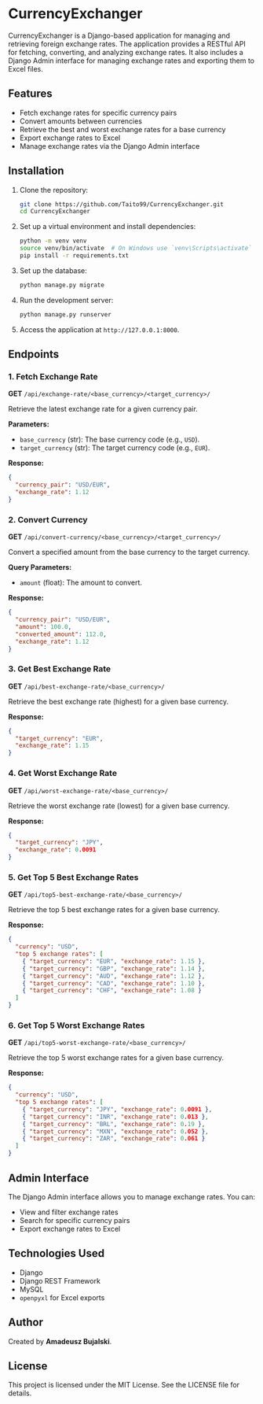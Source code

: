 # CurrencyExchanger

CurrencyExchanger is a Django-based application for managing and retrieving foreign exchange rates. The application provides a RESTful API for fetching, converting, and analyzing exchange rates. It also includes a Django Admin interface for managing exchange rates and exporting them to Excel files.

## Features

- Fetch exchange rates for specific currency pairs
- Convert amounts between currencies
- Retrieve the best and worst exchange rates for a base currency
- Export exchange rates to Excel
- Manage exchange rates via the Django Admin interface

## Installation

1. Clone the repository:
   ```bash
   git clone https://github.com/Taito99/CurrencyExchanger.git
   cd CurrencyExchanger
   ```

2. Set up a virtual environment and install dependencies:
   ```bash
   python -m venv venv
   source venv/bin/activate  # On Windows use `venv\Scripts\activate`
   pip install -r requirements.txt
   ```

3. Set up the database:
   ```bash
   python manage.py migrate
   ```

4. Run the development server:
   ```bash
   python manage.py runserver
   ```

5. Access the application at `http://127.0.0.1:8000`.

## Endpoints

### 1. Fetch Exchange Rate
**GET** `/api/exchange-rate/<base_currency>/<target_currency>/`

Retrieve the latest exchange rate for a given currency pair.

**Parameters:**
- `base_currency` (str): The base currency code (e.g., `USD`).
- `target_currency` (str): The target currency code (e.g., `EUR`).

**Response:**
```json
{
  "currency_pair": "USD/EUR",
  "exchange_rate": 1.12
}
```

### 2. Convert Currency
**GET** `/api/convert-currency/<base_currency>/<target_currency>/`

Convert a specified amount from the base currency to the target currency.

**Query Parameters:**
- `amount` (float): The amount to convert.

**Response:**
```json
{
  "currency_pair": "USD/EUR",
  "amount": 100.0,
  "converted_amount": 112.0,
  "exchange_rate": 1.12
}
```

### 3. Get Best Exchange Rate
**GET** `/api/best-exchange-rate/<base_currency>/`

Retrieve the best exchange rate (highest) for a given base currency.

**Response:**
```json
{
  "target_currency": "EUR",
  "exchange_rate": 1.15
}
```

### 4. Get Worst Exchange Rate
**GET** `/api/worst-exchange-rate/<base_currency>/`

Retrieve the worst exchange rate (lowest) for a given base currency.

**Response:**
```json
{
  "target_currency": "JPY",
  "exchange_rate": 0.0091
}
```

### 5. Get Top 5 Best Exchange Rates
**GET** `/api/top5-best-exchange-rate/<base_currency>/`

Retrieve the top 5 best exchange rates for a given base currency.

**Response:**
```json
{
  "currency": "USD",
  "top 5 exchange rates": [
    { "target_currency": "EUR", "exchange_rate": 1.15 },
    { "target_currency": "GBP", "exchange_rate": 1.14 },
    { "target_currency": "AUD", "exchange_rate": 1.12 },
    { "target_currency": "CAD", "exchange_rate": 1.10 },
    { "target_currency": "CHF", "exchange_rate": 1.08 }
  ]
}
```

### 6. Get Top 5 Worst Exchange Rates
**GET** `/api/top5-worst-exchange-rate/<base_currency>/`

Retrieve the top 5 worst exchange rates for a given base currency.

**Response:**
```json
{
  "currency": "USD",
  "top 5 exchange rates": [
    { "target_currency": "JPY", "exchange_rate": 0.0091 },
    { "target_currency": "INR", "exchange_rate": 0.013 },
    { "target_currency": "BRL", "exchange_rate": 0.19 },
    { "target_currency": "MXN", "exchange_rate": 0.052 },
    { "target_currency": "ZAR", "exchange_rate": 0.061 }
  ]
}
```

## Admin Interface

The Django Admin interface allows you to manage exchange rates. You can:
- View and filter exchange rates
- Search for specific currency pairs
- Export exchange rates to Excel

## Technologies Used

- Django
- Django REST Framework
- MySQL
- `openpyxl` for Excel exports

## Author

Created by **Amadeusz Bujalski**.

## License

This project is licensed under the MIT License. See the LICENSE file for details.
